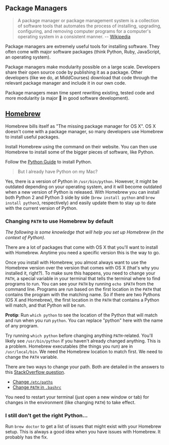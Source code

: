 ## Package Managers

> A package manager or package management system is a collection of software tools that automates the process of installing, upgrading, configuring, and removing computer programs for a computer's operating system in a consistent manner.
-- [Wikipedia](https://en.wikipedia.org/wiki/Package_manager)

Package managers are extremely useful tools for installing software. They often come with major software packages (think Python, Ruby, JavaScript, an operating system).

Package managers make modularity possible on a large scale. Developers share their open source code by publishing it as a package. Other developers (like we do, at MiddCourses) download that code through the relevant package manager and include it in our own code.

Package managers mean time spent rewriting existing, tested code and more modularity (a major :key: in good software development).

## [Homebrew](http://brew.sh/)

Homebrew bills itself as "The missing package manager for OS X". OS X doesn't come with a package manager, so many developers use Homebrew to install useful packages.

Install Homebrew using the command on their website. You can then use Homebrew to install some of the bigger pieces of software, like Python.

Follow the [Python Guide](http://docs.python-guide.org/en/latest/starting/installation/) to install Python.

> But I already have Python on my Mac?

Yes, there is a version of Python in `/usr/bin/python`. However, it might be outdated depending on your operating system, and it will become outdated when a new version of Python is released. With Homebrew you can install both Python 2 and Python 3 side by side (`brew install python` and `brew install python3`, respectively) and easily update them to stay up to date with the current version of Python.

### Changing `PATH` to use Homebrew by default

*The following is some knowledge that will help you set up Homebrew (in the context of Python).*

There are a lot of packages that come with OS X that you'll want to install with Homebrew. Anytime you need a specific version this is the way to go.

Once you install with Homebrew, you almost always want to use the Homebrew version over the version that comes with OS X (that's why you installed it, right?). To make sure this happens, you need to change your `PATH`, a special variable in your terminal that tells the terminal where to find programs to run. You can see your `PATH` by running `echo $PATH` from the command line. Programs are run based on the first location in the `PATH` that contains the program with the matching name. So if there are two Pythons (OS X and Homebrew), the first location in the `PATH` that contains a Python will match, and that Python will be run.

**Protip**: Run `which python` to see the location of the Python that will match and run when you run `python`. You can replace "python" here with the name of any program.

Try running `which python` before changing anything `PATH`-related. You'll likely see `/usr/bin/python` if you haven't already changed anything. This is a problem. Homebrew executables (the things you run) are in `/usr/local/bin`. We need the Homebrew location to match first. We need to change the `PATH` variable.

There are two ways to change your path. Both are detailed in the answers to this [StackOverflow question](http://stackoverflow.com/questions/10343834).

 - [Change `/etc/paths`](http://stackoverflow.com/a/10343891/2044612)
 - [Change `PATH` in `.bashrc`](http://stackoverflow.com/a/11076829/2044612)

You need to restart your terminal (just open a new window or tab) for changes in the environment (like changing `PATH`) to take effect.

### I still don't get the right Python...

Run `brew doctor` to get a list of issues that might exist with your Homebrew setup. This is always a good idea when you have issues with Homebrew. It probably has the fix.